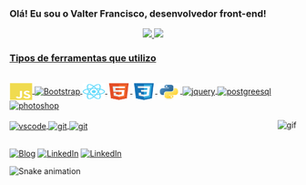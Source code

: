 ### Olá! Eu sou o Valter Francisco, desenvolvedor front-end!
<div align="center">
<a href="https://github.com/valter-francisco-jr">
<img height="170em" src="https://github-readme-stats.vercel.app/api?username=valter-francisco-jr&show_icons=true&theme=merko">
<img height="170em" src="https://github-readme-stats.vercel.app/api/top-langs/?username=Valter-Francisco-jr&layout=compact&langs_count=7&theme=merko"/>
</div>
  
### Tipos de ferramentas que utilizo

<div style="display: inline_block"><br>
  <img align="center" alt="Js" height="30" width="40" src="https://raw.githubusercontent.com/devicons/devicon/master/icons/javascript/javascript-plain.svg">
  <img align="center" alt="Bootstrap" height="30" width="40" src="https://cdn.jsdelivr.net/gh/devicons/devicon/icons/bootstrap/bootstrap-plain.svg">
  <img align="center" alt="React" height="30" width="40" src="https://raw.githubusercontent.com/devicons/devicon/master/icons/react/react-original.svg">
  <img align="center" alt="HTML5" height="30" width="40" src="https://raw.githubusercontent.com/devicons/devicon/master/icons/html5/html5-original.svg">
  <img align="center" alt="CSS" height="30" width="40" src="https://raw.githubusercontent.com/devicons/devicon/master/icons/css3/css3-original.svg">
  <img align="center" alt="Python" height="30" width="40" src="https://raw.githubusercontent.com/devicons/devicon/master/icons/python/python-original.svg">
   <img align="center" alt="jquery" height="30" width="40" src="https://cdn.jsdelivr.net/gh/devicons/devicon/icons/jquery/jquery-original-wordmark.svg">
   <img align="center" alt="postgreesql" height="30" width="40" src="https://cdn.jsdelivr.net/gh/devicons/devicon/icons/postgresql/postgresql-original-wordmark.svg"/>
   <img align="center" alt="photoshop" height="30" width="40" src="https://cdn.jsdelivr.net/gh/devicons/devicon/icons/photoshop/photoshop-plain.svg" />
</div>


<div style="display: inline_block"><br/>
<img align="center" alt="vscode" height="30" width="40"  src="https://cdn.jsdelivr.net/gh/devicons/devicon/icons/visualstudio/visualstudio-plain.svg">
<img align="center" alt="git" height="30" width="40" src="https://cdn.jsdelivr.net/gh/devicons/devicon/icons/git/git-original.svg">
<img align="center" alt="git"  height="30" width="40" src="https://cdn.jsdelivr.net/gh/devicons/devicon/icons/github/github-original.svg">
<img align="right" alt="gif" height="100" src="https://imgur.com/Xpqm0I4.gif">
</div>
<br>

[![Blog](https://img.shields.io/website?label=MeuPortifolio.com&style=for-the-badge&url=https://meu-portfolio-valter-francisco.netlify.app/)](https://meu-portfolio-valter-francisco.netlify.app)
[![LinkedIn](https://img.shields.io/badge/LinkedIn-0077B5?style=for-the-badge&logo=linkedin&logoColor=white)](https://www.linkedin.com/in/valter-francisco2208/)
[![LinkedIn](https://img.shields.io/badge/Instagram-E4405F?style=for-the-badge&logo=instagram&logoColor=white)](https://www.instagram.com/valterr.jr/)
  
![Snake animation](https://github.com/Valter-Francisco-jr/Valter-Francisco-jr/blob/output/github-contribution-grid-snake.svg)

